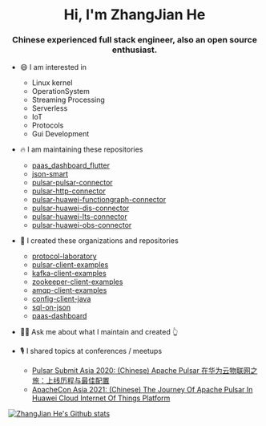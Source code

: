 <h1 style="text-align: center">Hi, I'm ZhangJian He</h1>
<h3 font-size="20" style="text-align: center">Chinese experienced full stack engineer, also an open source enthusiast.</h3>

- 😄 I am interested in
  - Linux kernel
  - OperationSystem
  - Streaming Processing
  - Serverless
  - IoT
  - Protocols
  - Gui Development

- 🔥 I am maintaining these repositories
  - [paas_dashboard_flutter](https://github.com/paashzj/paas_dashboard_flutter)
  - [json-smart](https://github.com/netplex/json-smart-v2)
  - [pulsar-pulsar-connector](https://github.com/streamnative/pulsar-io-pulsar-connector)
  - [pulsar-http-connector](https://github.com/streamnative/pulsar-io-http-connector)
  - [pulsar-huawei-functiongraph-connector](https://github.com/streamnative/pulsar-io-huawei-function-graph-connector)
  - [pulsar-huawei-dis-connector](https://github.com/streamnative/pulsar-io-huawei-dis)
  - [pulsar-huawei-lts-connector](https://github.com/streamnative/pulsar-io-huawei-lts-connector)
  - [pulsar-huawei-obs-connector](https://github.com/streamnative/pulsar-io-huawei-obs-connector)

- 🐳 I created these organizations and repositories
  - [protocol-laboratory](https://github.com/protocol-laboratory)
  - [pulsar-client-examples](https://github.com/Shoothzj/pulsar-client-examples)
  - [kafka-client-examples](https://github.com/Shoothzj/kafka-client-examples)
  - [zookeeper-client-examples](https://github.com/Shoothzj/zookeeper-client-examples)
  - [amqp-client-examples](https://github.com/Shoothzj/amqp-client-examples)
  - [config-client-java](https://github.com/paashzj/config-client-java)
  - [sql-on-json](https://github.com/Shoothzj/sql-on-json)
  - [paas-dashboard](https://github.com/paas-dashboard)

- 🖐🏻 Ask me about what I maintain and created 👆

- 🎙 I shared topics at conferences / meetups
  - [Pulsar Submit Asia 2020: (Chinese) Apache Pulsar 在华为云物联网之旅：上线历程与最佳配置](https://www.bilibili.com/video/BV1fz4y1k7a4?spm_id_from=333.999.0.0)
  - [ApacheCon Asia 2021: (Chinese) The Journey Of Apache Pulsar In Huawei Cloud Internet Of Things Platform](https://www.youtube.com/watch?v=2XOIj4-dibI&list=PLU2OcwpQkYCw6MXdsHGmyWgw6LbNnzxdX&ab_channel=TheApacheFoundation)

[![ZhangJian He's Github stats](https://github-readme-stats.vercel.app/api?username=Shoothzj&include_all_commits=true&count_private=true&theme=cobalt)](https://github.com/Shoothzj)
